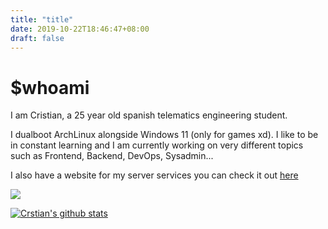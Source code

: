 ```yaml
---
title: "title"
date: 2019-10-22T18:46:47+08:00
draft: false
---
```


# $whoami

I am Cristian, a 25 year old spanish telematics engineering student.

I dualboot ArchLinux alongside Windows 11 (only for games xd). I like to be in constant learning and I am currently working on very different topics such as Frontend, Backend, DevOps, Sysadmin...

I also have a website for my server services you can check it out [here](https://server.crstian.me/)

[![](https://img.shields.io/discord/689116957785718829?label=Discord&logo=Discord)](https://discord.gg/SBpW4pACtq)

[![Crstian's github stats](https://github-readme-stats.vercel.app/api?username=Crstian19&show_icons=true&theme=midnight-purple)](https://github.com/Crstian19)
